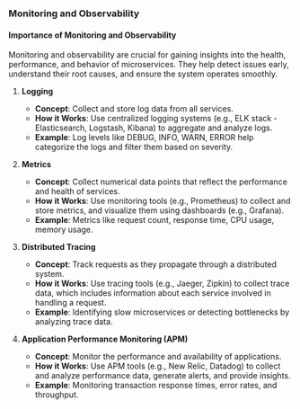 ### Monitoring and Observability

#### Importance of Monitoring and Observability

Monitoring and observability are crucial for gaining insights into the health, performance, and behavior of microservices. They help detect issues early, understand their root causes, and ensure the system operates smoothly.

1. **Logging**
    
    - **Concept**: Collect and store log data from all services.
    - **How it Works**: Use centralized logging systems (e.g., ELK stack - Elasticsearch, Logstash, Kibana) to aggregate and analyze logs.
    - **Example**: Log levels like DEBUG, INFO, WARN, ERROR help categorize the logs and filter them based on severity.
2. **Metrics**
    
    - **Concept**: Collect numerical data points that reflect the performance and health of services.
    - **How it Works**: Use monitoring tools (e.g., Prometheus) to collect and store metrics, and visualize them using dashboards (e.g., Grafana).
    - **Example**: Metrics like request count, response time, CPU usage, memory usage.
3. **Distributed Tracing**
    
    - **Concept**: Track requests as they propagate through a distributed system.
    - **How it Works**: Use tracing tools (e.g., Jaeger, Zipkin) to collect trace data, which includes information about each service involved in handling a request.
    - **Example**: Identifying slow microservices or detecting bottlenecks by analyzing trace data.
4. **Application Performance Monitoring (APM)**
    
    - **Concept**: Monitor the performance and availability of applications.
    - **How it Works**: Use APM tools (e.g., New Relic, Datadog) to collect and analyze performance data, generate alerts, and provide insights.
    - **Example**: Monitoring transaction response times, error rates, and throughput.